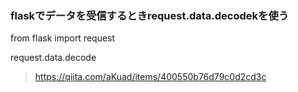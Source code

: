### flaskでデータを受信するときrequest.data.decodekを使う
from flask import request

request.data.decode

>https://qiita.com/aKuad/items/400550b76d79c0d2cd3c